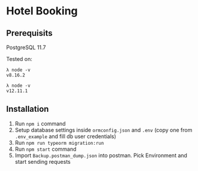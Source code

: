 # Hotel Booking

## Prerequisits
PostgreSQL 11.7

Tested on:
```
λ node -v
v8.16.2
```
```
λ node -v
v12.11.1
```
## Installation
1. Run `npm i` command
2. Setup database settings inside `ormconfig.json` and `.env` (copy one from `.env_example` and fill db user credentials)
3. Run `npm run typeorm migration:run`
4. Run `npm start` command
5. Import `Backup.postman_dump.json` into postman. Pick Environment and start sending requests